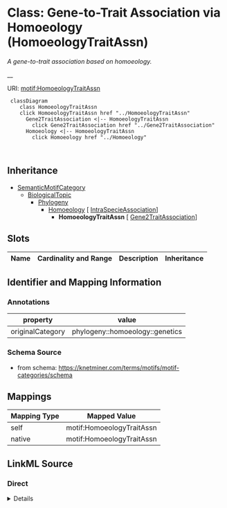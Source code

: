 

# Class: Gene-to-Trait Association via Homoeology (HomoeologyTraitAssn) 


_A gene-to-trait association based on homoeology._

__





URI: [motif:HomoeologyTraitAssn](https://knetminer.com/terms/motifs/motif-categories/HomoeologyTraitAssn)






```mermaid
 classDiagram
    class HomoeologyTraitAssn
    click HomoeologyTraitAssn href "../HomoeologyTraitAssn"
      Gene2TraitAssociation <|-- HomoeologyTraitAssn
        click Gene2TraitAssociation href "../Gene2TraitAssociation"
      Homoeology <|-- HomoeologyTraitAssn
        click Homoeology href "../Homoeology"
      
      
```





## Inheritance
* [SemanticMotifCategory](SemanticMotifCategory.md)
    * [BiologicalTopic](BiologicalTopic.md)
        * [Phylogeny](Phylogeny.md)
            * [Homoeology](Homoeology.md) [ [IntraSpecieAssociation](IntraSpecieAssociation.md)]
                * **HomoeologyTraitAssn** [ [Gene2TraitAssociation](Gene2TraitAssociation.md)]



## Slots

| Name | Cardinality and Range | Description | Inheritance |
| ---  | --- | --- | --- |









## Identifier and Mapping Information





### Annotations

| property | value |
| --- | --- |
| originalCategory | phylogeny::homoeology::genetics |




### Schema Source


* from schema: https://knetminer.com/terms/motifs/motif-categories/schema




## Mappings

| Mapping Type | Mapped Value |
| ---  | ---  |
| self | motif:HomoeologyTraitAssn |
| native | motif:HomoeologyTraitAssn |







## LinkML Source

<!-- TODO: investigate https://stackoverflow.com/questions/37606292/how-to-create-tabbed-code-blocks-in-mkdocs-or-sphinx -->

### Direct

<details>
```yaml
name: HomoeologyTraitAssn
annotations:
  originalCategory:
    tag: originalCategory
    value: phylogeny::homoeology::genetics
description: 'A gene-to-trait association based on homoeology.

  '
title: Gene-to-Trait Association via Homoeology
notes:
- 'original category no: 3.5'
from_schema: https://knetminer.com/terms/motifs/motif-categories/schema
is_a: Homoeology
mixins:
- Gene2TraitAssociation

```
</details>

### Induced

<details>
```yaml
name: HomoeologyTraitAssn
annotations:
  originalCategory:
    tag: originalCategory
    value: phylogeny::homoeology::genetics
description: 'A gene-to-trait association based on homoeology.

  '
title: Gene-to-Trait Association via Homoeology
notes:
- 'original category no: 3.5'
from_schema: https://knetminer.com/terms/motifs/motif-categories/schema
is_a: Homoeology
mixins:
- Gene2TraitAssociation

```
</details>